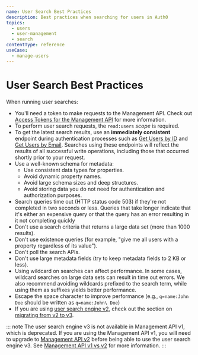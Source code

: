 ```yaml
---
name: User Search Best Practices
description: Best practices when searching for users in Auth0
topics:
  - users
  - user-management
  - search
contentType: reference
useCase:
  - manage-users
---
```


# User Search Best Practices

When running user searches:

* You'll need a token to make requests to the Management API. Check out [Access Tokens for the Management API](/api/management/v2/tokens) for more information.
* To perform user search requests, the `read:users` <dfn data-key="scope">scope</dfn> is required.
* To get the latest search results, use an **immediately consistent** endpoint during authentication processes such as [Get Users by ID](/users/search/v3/get-users-by-id-endpoint) and [Get Users by Email](/users/search/v3/get-users-by-email-endpoint). Searches using these endpoints will reflect the results of all successful write operations, including those that occurred shortly prior to your request. 
* Use a well-known schema for metadata:
  * Use consistent data types for properties.
  * Avoid dynamic property names.
  * Avoid large schema sizes and deep structures.
  * Avoid storing data you do not need for authentication and authorization purposes.
* Search queries time out (HTTP status code 503) if they're not completed in two seconds or less. Queries that take longer indicate that it's either an expensive query or that the query has an error resulting in it not completing quickly
* Don't use a search criteria that returns a large data set (more than 1000 results).
* Don't use existence queries (for example, "give me all users with a property regardless of its value").
* Don't poll the search APIs.
* Don't use large metadata fields (try to keep metadata fields to 2 KB or less).
* Using wildcard on searches can affect performance. In some cases, wildcard searches on large data sets can result in time out errors. We also recommend avoiding wildcards prefixed to the search term, while using them as suffixes yields better performance.
* Escape the space character to improve performance (e.g., `q=name:John Doe` should be written as `q=name:John\ Doe`)
* If you are using [user search engine v2](/api/management/v2/user-search), check out the section on [migrating from v2 to v3](/users/search/v3/migrate-search-v2-v3).

::: note
The user search engine v3 is not available in Management API v1, which is deprecated. If you are using the Management API v1, you will need to upgrade to [Management API v2](/api/management/v2) before being able to use the user search engine v3. See [Management API v1 vs v2](/api/management/v2/changes) for more information.
:::
